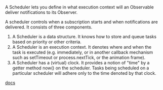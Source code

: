 
A Scheduler lets you define in what execution context will an Observable deliver notifications to its Observer.

A scheduler controls when a subscription starts and when notifications are delivered. It consists of three components.
1. A Scheduler is a data structure. It knows how to store and queue tasks based on priority or other criteria.
2. A Scheduler is an execution context. It denotes where and when the task is executed (e.g. immediately, or in another callback mechanism such as setTimeout or process.nextTick, or the animation frame).
3. A Scheduler has a (virtual) clock. It provides a notion of "time" by a getter method now() on the scheduler. Tasks being scheduled on a particular scheduler will adhere only to the time denoted by that clock.

[docs](https://rxjs.dev/guide/scheduler)